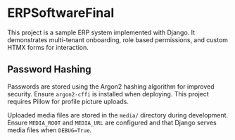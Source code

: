 # ERPSoftwareFinal

This project is a sample ERP system implemented with Django. It demonstrates multi-tenant onboarding, role based permissions, and custom HTMX forms for interaction.

## Password Hashing

Passwords are stored using the Argon2 hashing algorithm for improved security. Ensure `argon2-cffi` is installed when deploying.
This project requires Pillow for profile picture uploads.

Uploaded media files are stored in the `media/` directory during development. Ensure `MEDIA_ROOT` and `MEDIA_URL` are configured and that Django serves media files when `DEBUG=True`.
